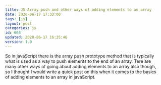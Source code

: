 ```yaml
---
title: JS Array push and other ways of adding elements to an array
date: 2020-06-17 17:33:00
tags: [js]
layout: post
categories: js
id: 668
updated: 2020-06-17 16:35:46
version: 1.0
---
```


So in javaScript there is the array push prototype method that is typically what is used as a way to push elements to the end of an array. Tere are many other ways of going about adding elements to an array also though, so I thought I would write a quick post on this when it comes to the basics of adding elements to an array in javaScript.

<!-- more -->
